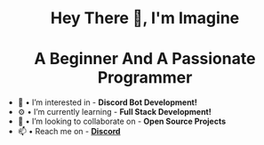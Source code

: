 
<h1 align="center";> Hey There 👋, I'm Imagine
</h1> 
<h1 align="center";> A Beginner And A Passionate Programmer
</h1>

- 👀 • I’m interested in - **Discord Bot Development!**
- ⚙️ • I’m currently learning - **Full Stack Development!**
- 👦 • I’m looking to collaborate on - **Open Source Projects**
- 📫 • Reach me on - <a href="https://discordapp.com/users/852772849574871110/" target="_main"> **Discord**</a>

<!---
Imagine2077/Imagine2077 is a ✨ special ✨ repository because its `README.md` (this file) appears on your GitHub profile.
You can click the Preview link to take a look at your changes.
--->
